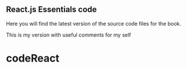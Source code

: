 ## React.js Essentials code

Here you will find the latest version of the source code files for the book.


This is my version with useful comments for my self
# codeReact
